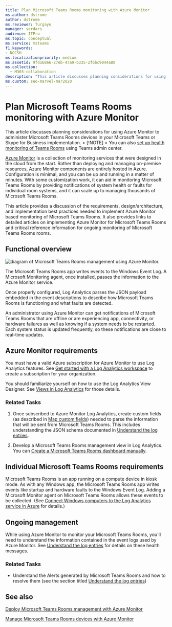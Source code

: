 ```yaml
---
title: Plan Microsoft Teams Rooms monitoring with Azure Monitor
ms.author: dstrome
author: dstrome
ms.reviewer: Turgayo
manager: serdars
audience: ITPro
ms.topic: conceptual
ms.service: msteams
f1.keywords:
- NOCSH
ms.localizationpriority: medium
ms.assetid: 9fd16866-27eb-47a9-b335-2f6bc9044a80
ms.collection: 
  - M365-collaboration
description: "This article discusses planning considerations for using Azure Monitor to monitor Microsoft Teams Rooms in your Skype for Business or Teams implementation."
ms.custom: seo-marvel-mar2020
---
```


# Plan Microsoft Teams Rooms monitoring with Azure Monitor
 
 This article discusses planning considerations for using Azure Monitor to administer Microsoft Teams Rooms devices in your Microsoft Teams or Skype for Business implementation.
     > [!NOTE]
    > You can also [set up health monitoring of Teams Rooms](../alerts/device-health-status.md) using Teams admin center.

[Azure Monitor](/azure/azure-monitor/overview) is a collection of monitoring services that were designed in the cloud from the start. Rather than deploying and managing on-premise resources, Azure Monitor components are entirely hosted in Azure. Configuration is minimal, and you can be up and running in a matter of minutes. With some customization work, it can aid in monitoring Microsoft Teams Rooms by providing notifications of system health or faults for individual room systems, and it can scale up to managing thousands of Microsoft Teams Rooms.
  
This article provides a discussion of the requirements, design/architecture, and implementation best practices needed to implement Azure Monitor based monitoring of Microsoft Teams Rooms. It also provides links to detailed articles on implementing Azure Monitor for Microsoft Teams Rooms and critical reference information for ongoing monitoring of Microsoft Teams Rooms rooms.
  
## Functional overview

![diagram of Microsoft Teams Rooms management using Azure Monitor.](../media/3f2ae1b8-61ea-4cd6-afb4-4bd75ccc746a.png)
  
The Microsoft Teams Rooms app writes events to the Windows Event Log. A Microsoft Monitoring agent, once installed, passes the information to the Azure Monitor service.
  
Once properly configured, Log Analytics parses the JSON payload embedded in the event descriptions to describe how  Microsoft Teams Rooms is functioning and what faults are detected.
  
An administrator using Azure Monitor can get notifications of Microsoft Teams Rooms that are offline or are experiencing app, connectivity, or hardware failures as well as knowing if a system needs to be restarted. Each system status is updated frequently, so these notifications are close to real-time updates.
  
## Azure Monitor requirements

You must have a valid Azure subscription for Azure Monitor to use Log Analytics features. See [Get started with a Log Analytics workspace](/azure/azure-monitor/learn/quick-create-workspace) to create a subscription for your organization.
  
You should familiarize yourself on how to use the Log Analytics View Designer. See [Views in Log Analytics](/azure/azure-monitor/platform/view-designer) for those details.
  
### Related Tasks

1. Once subscribed to Azure Monitor Log Analytics, create custom fields (as described in [Map custom fields](azure-monitor-deploy.md#Custom_fields)) needed to parse the information that will be sent from Microsoft Teams Rooms. This includes understanding the JSON schema documented in [Understand the log entries](azure-monitor-manage.md#understand-the-log-entries).
    
2. Develop a Microsoft Teams Rooms management view in Log Analytics. You can [Create a Microsoft Teams Rooms dashboard manually](azure-monitor-deploy.md#create-a-microsoft-teams-rooms-dashboard-manually).
    
## Individual Microsoft Teams Rooms requirements

Microsoft Teams Rooms is an app running on a compute device in kiosk mode. As with any Windows app, the Microsoft Teams Rooms app writes events like startup and hardware faults to the Windows Event Log. Adding a Microsoft Monitor agent on Microsoft Teams Rooms allows these events to be collected. (See [Connect Windows computers to the Log Analytics service in Azure](/azure/azure-monitor/platform/agent-windows) for details.)
  
## Ongoing management

While using Azure Monitor to monitor your Microsoft Teams Rooms, you'll need to understand the information contained in the event logs used by Azure Monitor. See [Understand the log entries](azure-monitor-manage.md#understand-the-log-entries) for details on these health messages.
  
### Related Tasks

- Understand the Alerts generated by Microsoft Teams Rooms and how to resolve them (see the section titled [Understand the log entries](azure-monitor-manage.md#understand-the-log-entries))
    
## See also

[Deploy Microsoft Teams Rooms management with Azure Monitor](azure-monitor-deploy.md)
  
[Manage Microsoft Teams Rooms devices with Azure Monitor](azure-monitor-manage.md)
